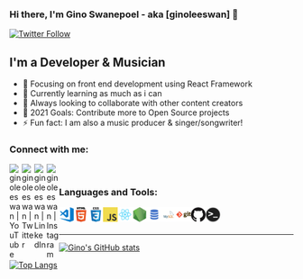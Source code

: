 ### Hi there, I'm Gino Swanepoel - aka [ginoleeswan] 👋

[![Twitter Follow](https://img.shields.io/twitter/follow/mrginolee?color=1DA1F2&logo=twitter&style=for-the-badge)](https://twitter.com/intent/follow?original_referer=https%3A%2F%2Fgithub.com%2Fmrginolee&screen_name=mrginolee)

## I'm a Developer & Musician

- 🔭 Focusing on front end development using React Framework
- 🌱 Currently learning as much as i can
- 👯 Always looking to collaborate with other content creators
- 🥅 2021 Goals: Contribute more to Open Source projects
- ⚡ Fun fact: I am also a music producer & singer/songwriter!

### Connect with me:

[<img align="left" alt="ginoleeswan | YouTube" width="22px" src="https://cdn.jsdelivr.net/npm/simple-icons@v3/icons/youtube.svg" />][youtube]
[<img align="left" alt="ginoleeswan | Twitter" width="22px" src="https://cdn.jsdelivr.net/npm/simple-icons@v3/icons/twitter.svg" />][twitter]
[<img align="left" alt="ginoleeswan | LinkedIn" width="22px" src="https://cdn.jsdelivr.net/npm/simple-icons@v3/icons/linkedin.svg" />][linkedin]
[<img align="left" alt="ginoleeswan | Instagram" width="22px" src="https://cdn.jsdelivr.net/npm/simple-icons@v3/icons/instagram.svg" />][instagram]

<br />

### Languages and Tools:

<img align="left" alt="Visual Studio Code" width="26px" src="https://raw.githubusercontent.com/github/explore/80688e429a7d4ef2fca1e82350fe8e3517d3494d/topics/visual-studio-code/visual-studio-code.png" />
<img align="left" alt="HTML5" width="26px" src="https://raw.githubusercontent.com/github/explore/80688e429a7d4ef2fca1e82350fe8e3517d3494d/topics/html/html.png" />
<img align="left" alt="CSS3" width="26px" src="https://raw.githubusercontent.com/github/explore/80688e429a7d4ef2fca1e82350fe8e3517d3494d/topics/css/css.png" />
<img align="left" alt="JavaScript" width="26px" src="https://raw.githubusercontent.com/github/explore/80688e429a7d4ef2fca1e82350fe8e3517d3494d/topics/javascript/javascript.png" />
<img align="left" alt="React" width="26px" src="https://raw.githubusercontent.com/github/explore/80688e429a7d4ef2fca1e82350fe8e3517d3494d/topics/react/react.png" />
<img align="left" alt="Node.js" width="26px" src="https://raw.githubusercontent.com/github/explore/80688e429a7d4ef2fca1e82350fe8e3517d3494d/topics/nodejs/nodejs.png" />
<img align="left" alt="SQL" width="26px" src="https://raw.githubusercontent.com/github/explore/80688e429a7d4ef2fca1e82350fe8e3517d3494d/topics/sql/sql.png" />
<img align="left" alt="MySQL" width="26px" src="https://raw.githubusercontent.com/github/explore/80688e429a7d4ef2fca1e82350fe8e3517d3494d/topics/mysql/mysql.png" />
<img align="left" alt="Git" width="26px" src="https://raw.githubusercontent.com/github/explore/80688e429a7d4ef2fca1e82350fe8e3517d3494d/topics/git/git.png" />
<img align="left" alt="GitHub" width="26px" src="https://raw.githubusercontent.com/github/explore/78df643247d429f6cc873026c0622819ad797942/topics/github/github.png" />
<img align="left" alt="Terminal" width="26px" src="https://raw.githubusercontent.com/github/explore/80688e429a7d4ef2fca1e82350fe8e3517d3494d/topics/terminal/terminal.png" />

<br />
<br />

---

[![Gino's GitHub stats](https://github-readme-stats.vercel.app/api?username=ginoleeswan)](https://github.com/ginoleeswan/github-readme-stats)

[![Top Langs](https://github-readme-stats.vercel.app/api/top-langs/?username=ginoleeswan&layout=compact)](https://github.com/ginoleeswan/github-readme-stats)



[twitter]: https://twitter.com/mrginolee
[youtube]: https://youtube.com/ginoleeswan
[instagram]: https://instagram.com/mrginolee
[linkedin]: https://linkedin.com/in/ginoleeswanepoel